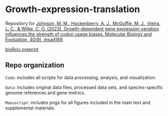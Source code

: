 # Growth-expression-translation 

Repository for [Johnson, M. M., Hockenberry, A. J., McGuffie, M. J., Vieira, L. C., & Wilke, C. O. (2023). Growth-dependent gene expression variation influences the strength of codon usage biases. Molecular Biology and Evoluation, 40(9), msad189](https://doi.org/10.1093/molbev/msad189).

[bioRxiv preprint](https://www.biorxiv.org/content/10.1101/2023.03.14.532645v1.abstract)

## Repo organization
`Code`: includes all scripts for data processing, analysis, and visualization.

`Data`: includes original data files, processed data sets, and species-specific genome references and gene metrics.

`Manuscript`: includes pngs for all figures included in the main text and supplemental materials.


